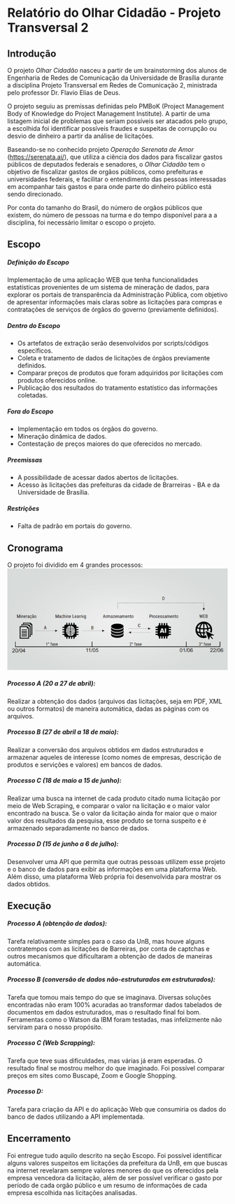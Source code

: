 # Relatório do Olhar Cidadão - Projeto Transversal 2

## Introdução
O projeto *Olhar Cidadão* nasceu a partir de um brainstorming dos alunos de Engenharia de Redes de Comunicação da Universidade de Brasília durante a disciplina Projeto Transversal em Redes de Comunicação 2, ministrada pelo professor Dr. Flavio Elias de Deus.

O projeto seguiu as premissas definidas pelo PMBoK (Project Management Body of Knowledge do Project Management Institute). A partir de uma listagem inicial de problemas que seriam possíveis ser atacados pelo grupo, a escolhida foi identificar possíveis fraudes e suspeitas de corrupção ou desvio de dinheiro a partir da análise de licitações.

Baseando-se no conhecido projeto *Operação Serenata de Amor* (https://serenata.ai/), que utiliza a ciência dos dados para fiscalizar gastos públicos de deputados federais e senadores, o *Olhar Cidadão* tem o objetivo de fiscalizar gastos de orgãos públicos, como prefeituras e universidades federais, e facilitar o entendimento das pessoas interessadas em acompanhar tais gastos e para onde parte do dinheiro público está sendo direcionado.

Por conta do tamanho do Brasil, do número de orgãos públicos que existem, do número de pessoas na turma e do tempo disponível para a a disciplina, foi necessário limitar o escopo o projeto.

## Escopo
##### Definição do Escopo
Implementação de uma aplicação WEB que tenha funcionalidades estatísticas provenientes de um sistema de mineração de dados, para explorar os portais de transparência da Administração Pública, com objetivo de apresentar informações mais claras sobre as licitações para compras e contratações de serviços de órgãos do governo (previamente definidos).

##### Dentro do Escopo
- Os artefatos de extração serão desenvolvidos por scripts/códigos específicos.
- Coleta e tratamento de dados de licitações de órgãos previamente definidos.
- Comparar preços de produtos que foram adquiridos por licitações com produtos oferecidos online.
- Publicação dos resultados do tratamento estatístico das informações coletadas.

##### Fora do Escopo
- Implementação em todos os órgãos do governo.
- Mineração dinâmica de dados.
- Contestação de preços maiores do que oferecidos no mercado.

##### Preemissas
- A possibilidade de acessar dados abertos de licitações.
- Acesso às licitações das prefeituras da cidade de Brarreiras - BA e da Universidade de Brasília.

##### Restrições
- Falta de padrão em portais do governo.

## Cronograma
O projeto foi dividido em 4 grandes processos:
[![Cronograma do Olhar Cidadão](cronograma.png)](cronograma.png)
##### Processo A (20 a 27 de abril):
Realizar a obtenção dos dados (arquivos das licitações, seja em PDF, XML ou outros formatos) de maneira automática, dadas as páginas com os arquivos.

##### Processo B (27 de abril a 18 de maio):
Realizar a conversão dos arquivos obtidos em dados estruturados e armazenar aqueles de interesse (como nomes de empresas, descrição de produtos e servições e valores) em bancos de dados.

##### Processo C (18 de maio a 15 de junho):
Realizar uma busca na internet de cada produto citado numa licitação por meio de Web Scraping, e comparar o valor na licitação e o maior valor encontrado na busca. Se o valor da licitação ainda for maior que o maior valor dos resultados da pesquisa, esse produto se torna suspeito e é armazenado separadamente no banco de dados.

##### Processo D (15 de junho a 6 de julho):
Desenvolver uma API que permita que outras pessoas utilizem esse projeto e o banco de dados para exibir as informações em uma plataforma Web. Além disso, uma plataforma Web própria foi desenvolvida para mostrar os dados obtidos.

## Execução
##### Processo A (obtenção de dados):
Tarefa relativamente simples para o caso da UnB, mas houve alguns contratempos com as licitações de Barreiras, por conta de captchas e outros mecanismos que dificultaram a obtenção de dados de maneiras automática.

##### Processo B (conversão de dados não-estruturados em estruturados):
Tarefa que tomou mais tempo do que se imaginava. Diversas soluções encontradas não eram 100% acuradas ao transformar dados tabelados de documentos em dados estruturados, mas o resultado final foi bom. Ferramentas como o Watson da IBM foram testadas, mas infelizmente não serviram para o nosso propósito.

##### Processo C (Web Scrapping):
Tarefa que teve suas dificuldades, mas várias já eram esperadas. O resultado final se mostrou melhor do que imaginado. Foi possível comparar preços em sites como Buscapé, Zoom e Google Shopping.

##### Processo D:
Tarefa para criação da API e do aplicação Web que consumiria os dados do banco de dados utilizando a API implementada. 

## Encerramento
Foi entregue tudo aquilo descrito na seção Escopo. Foi possível identificar alguns valores suspeitos em licitações da prefeitura da UnB, em que buscas na internet revelaram sempre valores menores do que os oferecidos pela empresa vencedora da licitação, além de ser possível verificar o gasto por período de cada orgão público e um resumo de informações de cada empresa escolhida nas licitações analisadas.